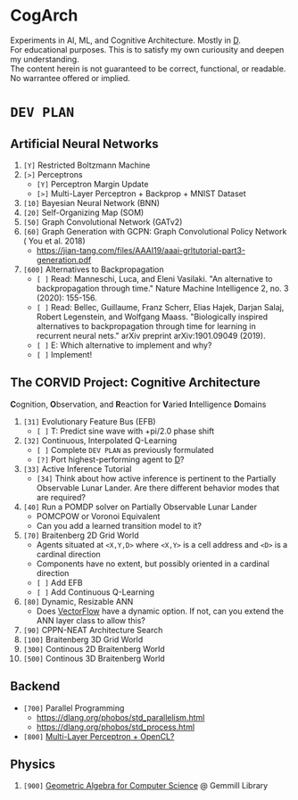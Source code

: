 # CogArch
Experiments in AI, ML, and Cognitive Architecture. Mostly in [D](https://dlang.org/).  
For educational purposes. This is to satisfy my own curiousity and deepen my understanding.  
The content herein is not guaranteed to be correct, functional, or readable. No warrantee offered or implied.  

# `DEV PLAN`

## Artificial Neural Networks
1. `[Y]` Restricted Boltzmann Machine
1. `[>]` Perceptrons
    * `[Y]` Perceptron Margin Update    
    * `[>]` Multi-Layer Perceptron + Backprop + MNIST Dataset
1. `[10]` Bayesian Neural Network (BNN)
1. `[20]` Self-Organizing Map (SOM)
1. `[50]` Graph Convolutional Network (GATv2)
1. `[60]` Graph Generation with GCPN: Graph Convolutional Policy Network ( You et al. 2018)  
    * https://jian-tang.com/files/AAAI19/aaai-grltutorial-part3-generation.pdf
1. `[600]` Alternatives to Backpropagation
    * `[ ]` Read: Manneschi, Luca, and Eleni Vasilaki. "An alternative to backpropagation through time." Nature Machine Intelligence 2, no. 3 (2020): 155-156.
    * `[ ]` Read: Bellec, Guillaume, Franz Scherr, Elias Hajek, Darjan Salaj, Robert Legenstein, and Wolfgang Maass. "Biologically inspired alternatives to backpropagation through time for learning in recurrent neural nets." arXiv preprint arXiv:1901.09049 (2019).
    * `[ ]` E: Which alternative to implement and why?
    * `[ ]` Implement!



## The CORVID Project: Cognitive Architecture  
**C**ognition, **O**bservation, and **R**eaction for **V**aried **I**ntelligence **D**omains
1. `[31]` Evolutionary Feature Bus (EFB) 
    * `[ ]` T: Predict sine wave with +pi/2.0 phase shift
1. `[32]` Continuous, Interpolated Q-Learning
    * `[ ]` Complete `DEV PLAN` as previously formulated
    * `[?]` Port highest-performing agent to [D](https://dlang.org/)?
1. `[33]` Active Inference Tutorial
    * `[34]` Think about how active inference is pertinent to the Partially Observable Lunar Lander.  Are there different behavior modes that are required?
1. `[40]` Run a POMDP solver on Partially Observable Lunar Lander
    * POMCPOW or Voronoi Equivalent
    * Can you add a learned transition model to it?
1. `[70]` Braitenberg 2D Grid World
    * Agents situated at `<X,Y,D>` where `<X,Y>` is a cell address and `<D>` is a cardinal direction
    * Components have no extent, but possibly oriented in a cardinal direction
    * `[ ]` Add EFB
    * `[ ]` Add Continuous Q-Learning
1. `[80]` Dynamic, Resizable ANN
    * Does [VectorFlow](https://netflixtechblog.medium.com/introducing-vectorflow-fe10d7f126b8) have a dynamic option.  If not, can you extend the ANN layer class to allow this?
1. `[90]` CPPN-NEAT Architecture Search
1. `[100]` Braitenberg 3D Grid World
1. `[300]` Continous 2D Braitenberg World
1. `[500]` Continous 3D Braitenberg World

## Backend
* `[700]` Parallel Programming
    - https://dlang.org/phobos/std_parallelism.html
    - https://dlang.org/phobos/std_process.html
* `[800]` [Multi-Layer Perceptron + OpenCL?](https://www.es.ele.tue.nl/~mwijtvliet/5KK73/?page=mmopencl)  

## Physics
1. `[900]` [Geometric Algebra for Computer Science](https://www.amazon.com/Geometric-Algebra-Computer-Science-Revised/dp/0123749425) @ Gemmill Library


